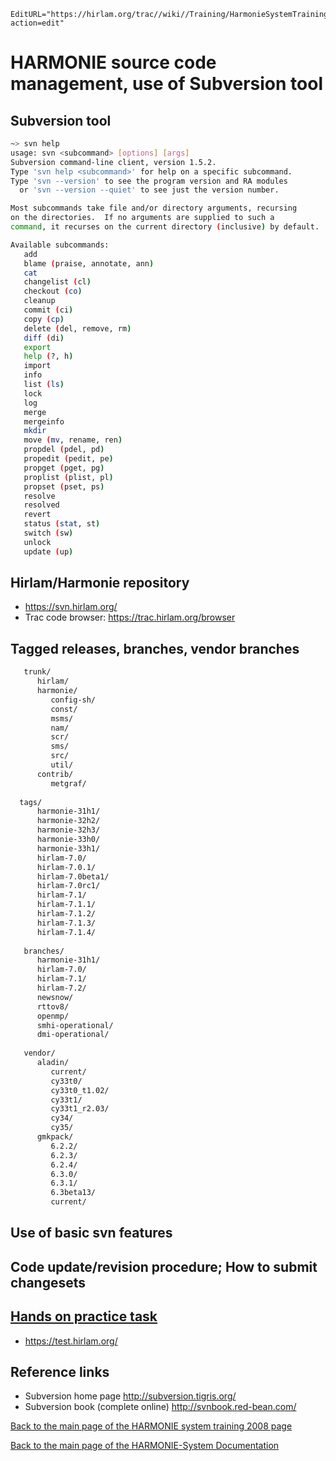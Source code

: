 ```@meta
EditURL="https://hirlam.org/trac//wiki//Training/HarmonieSystemTraining2008/Lecture/SourceCode?action=edit"
```

# HARMONIE source code management, use of Subversion tool

## Subversion tool

```bash
~> svn help
usage: svn <subcommand> [options] [args]
Subversion command-line client, version 1.5.2.
Type 'svn help <subcommand>' for help on a specific subcommand.
Type 'svn --version' to see the program version and RA modules
  or 'svn --version --quiet' to see just the version number.

Most subcommands take file and/or directory arguments, recursing
on the directories.  If no arguments are supplied to such a
command, it recurses on the current directory (inclusive) by default.

Available subcommands:
   add
   blame (praise, annotate, ann)
   cat
   changelist (cl)
   checkout (co)
   cleanup
   commit (ci)
   copy (cp)
   delete (del, remove, rm)
   diff (di)
   export
   help (?, h)
   import
   info
   list (ls)
   lock
   log
   merge
   mergeinfo
   mkdir
   move (mv, rename, ren)
   propdel (pdel, pd)
   propedit (pedit, pe)
   propget (pget, pg)
   proplist (plist, pl)
   propset (pset, ps)
   resolve
   resolved
   revert
   status (stat, st)
   switch (sw)
   unlock
   update (up)
```
## Hirlam/Harmonie repository
 * https://svn.hirlam.org/
 * Trac code browser: https://trac.hirlam.org/browser
## Tagged releases, branches, vendor branches
```bash
   trunk/
      hirlam/
      harmonie/
         config-sh/
         const/
         msms/
         nam/
         scr/
         sms/
         src/
         util/
      contrib/
         metgraf/
 
  tags/
      harmonie-31h1/
      harmonie-32h2/
      harmonie-32h3/
      harmonie-33h0/
      harmonie-33h1/
      hirlam-7.0/
      hirlam-7.0.1/
      hirlam-7.0beta1/
      hirlam-7.0rc1/
      hirlam-7.1/
      hirlam-7.1.1/
      hirlam-7.1.2/
      hirlam-7.1.3/
      hirlam-7.1.4/
  
   branches/
      harmonie-31h1/
      hirlam-7.0/
      hirlam-7.1/
      hirlam-7.2/
      newsnow/
      rttov8/
      openmp/
      smhi-operational/
      dmi-operational/
  
   vendor/
      aladin/
         current/
         cy33t0/
         cy33t0_t1.02/
         cy33t1/
         cy33t1_r2.03/
         cy34/
         cy35/
      gmkpack/
         6.2.2/
         6.2.3/
         6.2.4/
         6.3.0/
         6.3.1/
         6.3beta13/
         current/
```

## Use of basic svn features
## Code update/revision procedure; How to submit changesets
## [Hands on practice task](../../../HarmonieSystemTraining2008/Training/SourceCode.md)
 * https://test.hirlam.org/
## Reference links
 * Subversion home page http://subversion.tigris.org/
 * Subversion book (complete online) http://svnbook.red-bean.com/

[ Back to the main page of the HARMONIE system training 2008 page](https://hirlam.org/trac/wiki/HarmonieSystemTraining2008)

[Back to the main page of the HARMONIE-System Documentation](https://hirlam.org/trac/wiki/HarmonieSystemDocumentation)